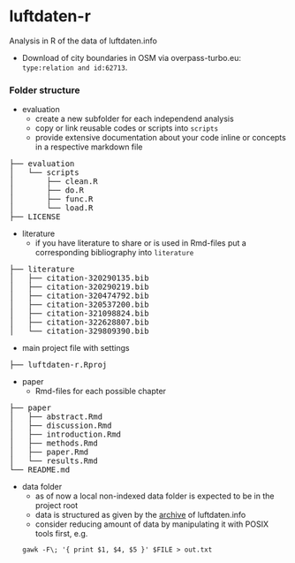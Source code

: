 # luftdaten-r
Analysis in R of the data of luftdaten.info

* Download of city boundaries in OSM via overpass-turbo.eu: `type:relation and id:62713`.


### Folder structure

* evaluation
    - create a new subfolder for each independend analysis
    - copy or link reusable codes or scripts into `scripts`
    - provide extensive documentation about your code inline or concepts in a respective markdown file
    

<pre>
├── evaluation
│   └── scripts
│       ├── clean.R
│       ├── do.R
│       ├── func.R
│       └── load.R
├── LICENSE
</pre>

* literature
    - if you have literature to share or is used in Rmd-files put a corresponding bibliography into `literature`

<pre>
├── literature
│   ├── citation-320290135.bib
│   ├── citation-320290219.bib
│   ├── citation-320474792.bib
│   ├── citation-320537200.bib
│   ├── citation-321098824.bib
│   ├── citation-322628807.bib
│   └── citation-329809390.bib
</pre>

* main project file with settings

<pre>
├── luftdaten-r.Rproj
</pre>

* paper
    - Rmd-files for each possible chapter

<pre>
├── paper
│   ├── abstract.Rmd
│   ├── discussion.Rmd
│   ├── introduction.Rmd
│   ├── methods.Rmd
│   ├── paper.Rmd
│   └── results.Rmd
└── README.md
</pre>

* data folder
    - as of now a local non-indexed data folder is expected to be in the project root
    - data is structured as given by the [archive](https://archive.luftdaten.info) of luftdaten.info
    - consider reducing amount of data by manipulating it with POSIX tools first, e.g.
    ``` 
    gawk -F\; '{ print $1, $4, $5 }' $FILE > out.txt
    ```
    